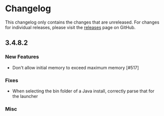 # Changelog

This changelog only contains the changes that are unreleased. For changes for individual releases, please visit the
[releases](https://github.com/ATLauncher/ATLauncher/releases) page on GitHub.

## 3.4.8.2

### New Features
- Don't allow initial memory to exceed maximum memory [#517]

### Fixes
- When selecting the bin folder of a Java install, correctly parse that for the launcher

### Misc
